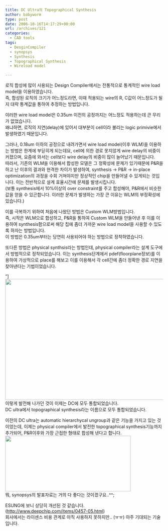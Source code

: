 ```yaml
---
title: DC Ultra의 Topographical Synthesis
author: babyworm
type: post
date: 2006-10-16T14:17:29+00:00
url: /archives/121
categories:
  - CAD tools
tags:
  - DesginCompiler
  - synopsys
  - Synthesis
  - Topographical Synthesis
  - Wireload model

---
```

로직 합성에 많이 사용되는 Design Compiler에서는 전통적으로 통계적인 wire load model을 이용하였습니다.  
즉, 합성된 로직의 크기가 어느정도라면, 이때 적용되는 wire의 R, C값이 어느정도가 될지 대략 통계값을 통하여 추정하는 방법입니다. 

이러한 wire load model은 0.35um 이전의 공정까지는 어느정도 적용하는데 큰 무리가 없었습니다.  
왜냐하면, 로직의 지연(delay)에 있어서 대부분이 cell이라 불리는 logic primivie에서 발생하였기 때문입니다. 

그러나, 0.18um 이하의 공정으로 내려가면서 wire load model(이후 WLM)을 이용하는 방법은 한계에 부딛히게 되는데요, cell에 의한 경로 못지않게 wire delay의 비중이 커졌으며, 요즘에 와서는 cell보다 wire delay의 비중이 많이 늘어났기 때문입니다.  
따라서, 기존의 WLM을 이용해서 합성한 모델은 그 정확성에 문제가 있기때문에 P&R을 하고 난 이후의 결과와 현격한 차이가 발생하여, synthesis -> P&R -> in-place optimization의 과정을 수회 거쳐야지만 정상적인 chip을 만들어낼 수 있게되는 것입니다. 이는 전반적으로 설계 효율시간에 문제를 발생시킵니다.  
(보통 synthesis에서 10%이상의 over constraint를 주고 합성해야, P&R에서 비슷한 값을 얻을 수 있곤합니다. 이러한 문제가 발생하는 가장 큰 이유는 WLM의 부정확성에 있습니다.)

이를 극복하기 위하여 처음에 나왔던 방법은 Custom WLM방법입니다.  
즉, 시작은 WLM으로 합성하고, P&R을 통하여 Custom WLM을 만들어낸 후 이를 이용하여 synthesis함으로써 해당 칩에 좀더 가까운 wire load model을 사용할 수 있도록 하자는 방법입니다.  
이 방법은 0.35um부터는 당연히 사용되어야 하는 방법으로 정착하였습니다. 

또다른 방법은 physical synthsis라는 방법인데, physical compiler라는 설계 도구에서 방법적으로 정착되었습니다. 이는 synthesis단계에서 pdef(floorplane정보)를 이용하여 가상적으로 place를 해보고 이를 이용해서 각 cell간에 좀더 정확한 경로 지연을 찾아낸다는 기법이었습니다. 

&#8221;]<img loading="lazy" decoding="async" src="https://i0.wp.com/babyworm.net/wordpress/wp-content/uploads/1/cfile30.uf.1976DC4D4D6A7A99326963.jpg?resize=625%2C385" width="625" height="385" alt="" data-recalc-dims="1" />  
이렇게 발전해 나가던 것이 이제는 DC에 모두 통합되었습니다.  
DC ultra에서 topographical synthesis라는 이름으로 모두 통합되었습니다. 

이전의 DC ultra는 automatic hierarchycal ungroup과 같은 기능을 가지고 있는 것이었는데, 이제는 physical compiler에서 발전한 topographical synthesis기능까지 추가되어, P&R이후와 가장 근접한 형태로 합성해 낸다고 합니다.  
<img loading="lazy" decoding="async" src="https://i0.wp.com/babyworm.net/wordpress/wp-content/uploads/1/cfile6.uf.126FD2564D6A7A991F43A8.jpg?resize=400%2C177" class="aligncenter" width="400" height="177" alt="" data-recalc-dims="1" />  
뭐, synopsys의 발표자료는 거의 다 좋다는 것이겠구요..^^;

ESUNG에 보니 상당히 개선된 것 같습니다. (<http://www.deepchip.com/items/0457-05.html>)  
회사에서는 라이센스 비용 관계로 아직 사용하지 못하지만.. (ㅠㅠ) 아주 기대되는 기술입니다.